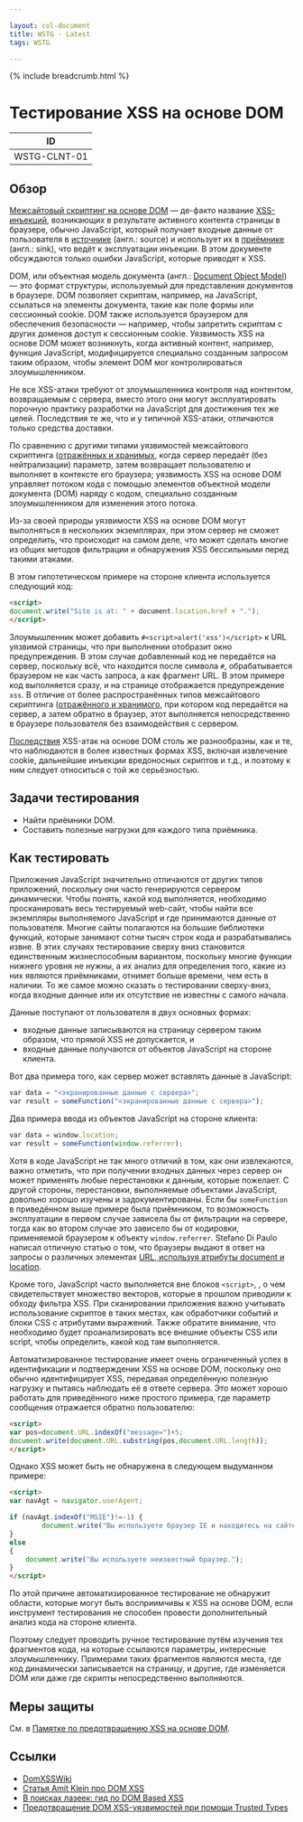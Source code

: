 ```yaml
---

layout: col-document
title: WSTG - Latest
tags: WSTG

---
```


{% include breadcrumb.html %}
# Тестирование XSS на основе DOM

|ID          |
|------------|
|WSTG-CLNT-01|

## Обзор

[Межсайтовый скриптинг на основе DOM](https://owasp.org/www-community/attacks/DOM_Based_XSS) — де-факто название [XSS-инъекций](https://owasp.org/www-community/attacks/xss/), возникающих в результате активного контента страницы в браузере, обычно JavaScript, который получает входные данные от пользователя в [источнике](https://github.com/wisec/domxsswiki/wiki/sources) (англ.: source) и использует их в [приёмнике](https://github.com/wisec/domxsswiki/wiki/Sinks) (англ.: sink), что ведёт к эксплуатации инъекции. В этом документе обсуждаются только ошибки JavaScript, которые приводят к XSS.

DOM, или объектная модель документа (англ.: [Document Object Model](https://ru.wikipedia.org/wiki/Document_Object_Model)) — это формат структуры, используемый для представления документов в браузере. DOM позволяет скриптам, например, на JavaScript, ссылаться на элементы документа, такие как поле формы или сессионный cookie. DOM также используется браузером для обеспечения безопасности — например, чтобы запретить скриптам с других доменов доступ к сессионным cookie. Уязвимость XSS на основе DOM может возникнуть, когда активный контент, например, функция JavaScript, модифицируется специально созданным запросом таким образом, чтобы элемент DOM мог контролироваться злоумышленником.

Не все XSS-атаки требуют от злоумышленника контроля над контентом, возвращаемым с сервера, вместо этого они могут эксплуатировать порочную практику разработки на JavaScript для достижения тех же целей. Последствия те же, что и у типичной XSS-атаки, отличаются только средства доставки.

По сравнению с другими типами уязвимостей межсайтового скриптинга ([отражённых и хранимых](https://owasp.org/www-community/attacks/xss/), когда сервер передаёт (без нейтрализации) параметр, затем возвращает пользователю и выполняет в контексте его браузера; уязвимость XSS на основе DOM управляет потоком кода с помощью элементов объектной модели документа (DOM) наряду с кодом, специально созданным злоумышленником для изменения этого потока.

Из-за своей природы уязвимости XSS на основе DOM могут выполняться в нескольких экземплярах, при этом сервер не сможет определить, что происходит на самом деле, что может сделать многие из общих методов фильтрации и обнаружения XSS бессильными перед такими атаками.

В этом гипотетическом примере на стороне клиента используется следующий код:

```html
<script>
document.write("Site is at: " + document.location.href + ".");
</script>
```

Злоумышленник может добавить `#<script>alert('xss')</script>` к URL уязвимой страницы, что при выполнении отобразит окно предупреждения. В этом случае добавленный код не передаётся на сервер, поскольку всё, что находится после символа `#`, обрабатывается браузером не как часть запроса, а как фрагмент URL. В этом примере код выполняется сразу, и на странице отображается предупреждение `xss`. В отличие от более распространённых типов межсайтового скриптинга ([отражённого и хранимого](https://owasp.org/www-community/attacks/xss/), при котором код передаётся на сервер, а затем обратно в браузер, этот выполняется непосредственно в браузере пользователя без взаимодействия с сервером.

[Последствия](https://owasp.org/www-community/attacks/xss/) XSS-атак на основе DOM столь же разнообразны, как и те, что наблюдаются в более известных формах XSS, включая извлечение cookie, дальнейшие инъекции вредоносных скриптов и т.д., и поэтому к ним следует относиться с той же серьёзностью.

## Задачи тестирования

- Найти приёмники DOM.
- Составить полезные нагрузки для каждого типа приёмника.

## Как тестировать

Приложения JavaScript значительно отличаются от других типов приложений, поскольку они часто генерируются сервером динамически. Чтобы понять, какой код выполняется, необходимо просканировать весь тестируемый web-сайт, чтобы найти все экземпляры выполняемого JavaScript и где принимаются данные от пользователя. Многие сайты полагаются на большие библиотеки функций, которые занимают сотни тысяч строк кода и разрабатывались извне. В этих случаях тестирование сверху вниз становится единственным жизнеспособным вариантом, поскольку многие функции нижнего уровня не нужны, а их анализ для определения того, какие из них являются приёмниками, отнимет больше времени, чем есть в наличии. То же самое можно сказать о тестировании сверху-вниз, когда входные данные или их отсутствие не известны с самого начала.

Данные поступают от пользователя в двух основных формах:

- входные данные записываются на страницу сервером таким образом, что прямой XSS не допускается, и
- входные данные получаются от объектов JavaScript на стороне клиента.

Вот два примера того, как сервер может вставлять данные в JavaScript:

```js
var data = "<экранированные данные с сервера>";
var result = someFunction("<экранированные данные с сервера>");
```

Два примера ввода из объектов JavaScript на стороне клиента:

```js
var data = window.location;
var result = someFunction(window.referrer);
```

Хотя в коде JavaScript не так много отличий в том, как они извлекаются, важно отметить, что при получении входных данных через сервер он может применять любые перестановки к данным, которые пожелает. С другой стороны, перестановки, выполняемые объектами JavaScript, довольно хорошо изучены и задокументированы. Если бы `someFunction` в приведённом выше примере была приёмником, то возможность эксплуатации в первом случае зависела бы от фильтрации на сервере, тогда как во втором случае это зависело бы от кодировки, применяемой браузером к объекту `window.referrer`. Stefano Di Paulo написал отличную статью о том, что браузеры выдают в ответ на запросы о различных элементах [URL, используя атрибуты document и location](https://github.com/wisec/domxsswiki/wiki/location,-documentURI-and-URL-sources).

Кроме того, JavaScript часто выполняется вне блоков `<script>`, , о чем свидетельствует множество векторов, которые в прошлом приводили к обходу фильтра XSS. При сканировании приложения важно учитывать использование скриптов в таких местах, как обработчики событий и блоки CSS с атрибутами выражений. Также обратите внимание, что необходимо будет проанализировать все внешние объекты CSS или script, чтобы определить, какой код там выполняется.

Автоматизированное тестирование имеет очень ограниченный успех в идентификации и подтверждении XSS на основе DOM, поскольку оно обычно идентифицирует XSS, передавая определённую полезную нагрузку и пытаясь наблюдать её в ответе сервера. Это может хорошо работать для приведённого ниже простого примера, где параметр сообщения отражается обратно пользователю:

```html
<script>
var pos=document.URL.indexOf("message=")+5;
document.write(document.URL.substring(pos,document.URL.length));
</script>
```

Однако XSS может быть не обнаружена в следующем выдуманном примере:

```html
<script>
var navAgt = navigator.userAgent;

if (navAgt.indexOf("MSIE")!=-1) {
        document.write("Вы используете браузер IE и находитесь на сайте: " + document.location.href + ".");
}
else
{
    document.write("Вы используете неизвестный браузер.");
}
</script>
```

По этой причине автоматизированное тестирование не обнаружит области, которые могут быть восприимчивы к XSS на основе DOM, если инструмент тестирования не способен провести дополнительный анализ кода на стороне клиента.

Поэтому следует проводить ручное тестирование путём изучения тех фрагментов кода, на которые ссылаются параметры, интересные злоумышленнику. Примерами таких фрагментов являются места, где код динамически записывается на страницу, и другие, где изменяется DOM или даже где скрипты непосредственно выполняются.

## Меры защиты

См. в [Памятке по предотвращению XSS на основе DOM](https://cheatsheetseries.owasp.org/cheatsheets/DOM_based_XSS_Prevention_Cheat_Sheet.html).

## Ссылки

- [DomXSSWiki](https://github.com/wisec/domxsswiki/wiki/)
- [Статья Amit Klein про DOM XSS](http://www.webappsec.org/projects/articles/071105.html)
- [В поисках лазеек: гид по DOM Based XSS](https://habr.com/ru/company/xakep/blog/189210/)
- [Предотвращение DOM XSS-уязвимостей при помощи Trusted Types](https://web.dev/i18n/ru/trusted-types/)